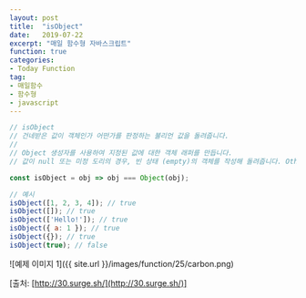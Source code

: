 ```yaml
---
layout: post
title:  "isObject"
date:   2019-07-22
excerpt: "매일 함수형 자바스크립트"
function: true
categories:
- Today Function
tag:
- 매일함수
- 함수형
- javascript
---
```


```javascript
// isObject
// 건네받은 값이 객체인가 어떤가를 판정하는 불리언 값을 돌려줍니다.
// 
// Object 생성자를 사용하여 지정된 값에 대한 객체 래퍼를 만듭니다.
// 값이 null 또는 미정 도리의 경우, 빈 상태 (empty)의 객체를 작성해 돌려줍니다. Οtherwise, 주어진 값에 해당하는 유형의 객체를 반환합니다.

const isObject = obj => obj === Object(obj);

// 예시
isObject([1, 2, 3, 4]); // true
isObject([]); // true
isObject(['Hello!']); // true
isObject({ a: 1 }); // true
isObject({}); // true
isObject(true); // false
```

![예제 이미지 1]({{ site.url }}/images/function/25/carbon.png)

[출처: [http://30.surge.sh/](http://30.surge.sh/)]
